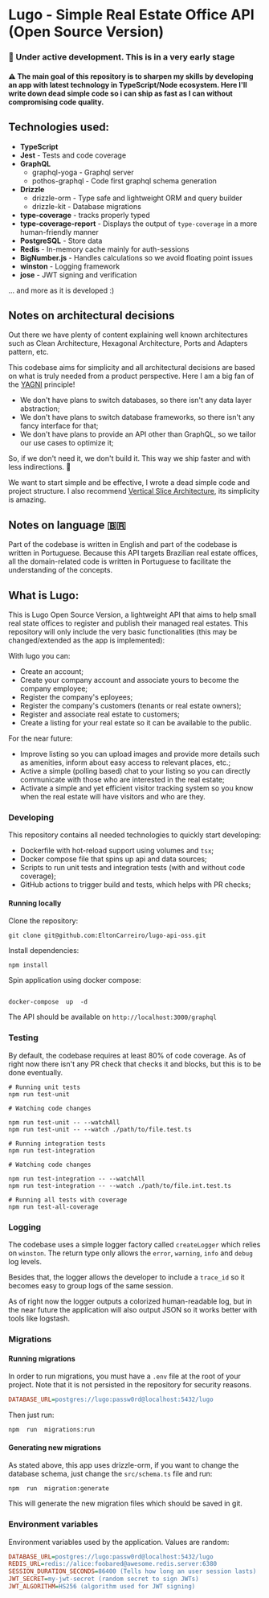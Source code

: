 # Lugo - Simple Real Estate Office API (Open Source Version)

### 🚧 Under active development. This is in a very early stage

#### ⚠️ The main goal of this repository is to sharpen my skills by developing an app with latest technology in TypeScript/Node ecosystem. Here I'll write down dead simple code so i can ship as fast as I can without compromising code quality.

## Technologies used:

- **TypeScript**
- **Jest** - Tests and code coverage
- **GraphQL**
  - graphql-yoga - Graphql server
  - pothos-graphql - Code first graphql schema generation
- **Drizzle**
  - drizzle-orm - Type safe and lightweight ORM and query builder
  - drizzle-kit - Database migrations
- **type-coverage** - tracks properly typed
- **type-coverage-report** - Displays the output of `type-coverage` in a more human-friendly manner
- **PostgreSQL** - Store data
- **Redis** - In-memory cache mainly for auth-sessions
- **BigNumber.js** - Handles calculations so we avoid floating point issues
- **winston** - Logging framework
- **jose** - JWT signing and verification

... and more as it is developed :)

## Notes on architectural decisions

Out there we have plenty of content explaining well known architectures such as Clean Architecture, Hexagonal Architecture, Ports and Adapters pattern, etc.

This codebase aims for simplicity and all architectural decisions are based on what is truly needed from a product perspective. Here I am a big fan of the [YAGNI](https://martinfowler.com/bliki/Yagni.html) principle!

- We don't have plans to switch databases, so there isn't any data layer abstraction;
- We don't have plans to switch database frameworks, so there isn't any fancy interface for that;
- We don't have plans to provide an API other than GraphQL, so we tailor our use cases to optimize it;

So, if we don't need it, we don't build it. This way we ship faster and with less indirections. 🚀

We want to start simple and be effective, I wrote a dead simple code and project structure. I also recommend [Vertical Slice Architecture](https://www.jimmybogard.com/vertical-slice-architecture/), its simplicity is amazing.

## Notes on language 🇧🇷

Part of the codebase is written in English and part of the codebase is written in Portuguese. Because this API targets Brazilian real estate offices, all the domain-related code is written in Portuguese to facilitate the understanding of the concepts.

## What is Lugo:

This is Lugo Open Source Version, a lightweight API that aims to help small real state offices to register and publish their managed real estates. This repository will only include the very basic functionalities (this may be changed/extended as the app is implemented):

With lugo you can:

- Create an account;
- Create your company account and associate yours to become the company employee;
- Register the company's eployees;
- Register the company's customers (tenants or real estate owners);
- Register and associate real estate to customers;
- Create a listing for your real estate so it can be available to the public.

For the near future:

- Improve listing so you can upload images and provide more details such as amenities, inform about easy access to relevant places, etc.;
- Active a simple (polling based) chat to your listing so you can directly communicate with those who are interested in the real estate;
- Activate a simple and yet efficient visitor tracking system so you know when the real estate will have visitors and who are they.

### Developing

This repository contains all needed technologies to quickly start developing:

- Dockerfile with hot-reload support using volumes and `tsx`;
- Docker compose file that spins up api and data sources;
- Scripts to run unit tests and integration tests (with and without code coverage);
- GitHub actions to trigger build and tests, which helps with PR checks;

#### Running locally

Clone the repository:

```shell
git clone git@github.com:EltonCarreiro/lugo-api-oss.git
```

Install dependencies:

```shell
npm install
```

Spin application using docker compose:

```shell

docker-compose  up  -d

```

The API should be available on `http://localhost:3000/graphql`

### Testing

By default, the codebase requires at least 80% of code coverage. As of right now there isn't any PR check that checks it and blocks, but this is to be done eventually.

```shell
# Running unit tests
npm run test-unit

# Watching code changes

npm run test-unit -- --watchAll
npm run test-unit -- --watch ./path/to/file.test.ts

# Running integration tests
npm run test-integration

# Watching code changes

npm run test-integration -- --watchAll
npm run test-integration -- --watch ./path/to/file.int.test.ts

# Running all tests with coverage
npm run test-all-coverage
```

### Logging

The codebase uses a simple logger factory called `createLogger` which relies on `winston`. The return type only allows the `error`, `warning`, `info` and `debug` log levels.

Besides that, the logger allows the developer to include a `trace_id` so it becomes easy to group logs of the same session.

As of right now the logger outputs a colorized human-readable log, but in the near future the application will also output JSON so it works better with tools like logstash.

### Migrations

#### Running migrations

In order to run migrations, you must have a `.env` file at the root of your project. Note that it is not persisted in the repository for security reasons.

```ini
DATABASE_URL=postgres://lugo:passw0rd@localhost:5432/lugo
```

Then just run:

```shell
npm  run  migrations:run
```

#### Generating new migrations

As stated above, this app uses drizzle-orm, if you want to change the database schema, just change the `src/schema.ts` file and run:

```shell
npm  run  migration:generate
```

This will generate the new migration files which should be saved in git.

### Environment variables

Environment variables used by the application. Values are random:

```ini
DATABASE_URL=postgres://lugo:passw0rd@localhost:5432/lugo
REDIS_URL=redis://alice:foobared@awesome.redis.server:6380
SESSION_DURATION_SECONDS=86400 (Tells how long an user session lasts)
JWT_SECRET=my-jwt-secret (random secret to sign JWTs)
JWT_ALGORITHM=HS256 (algorithm used for JWT signing)
```
